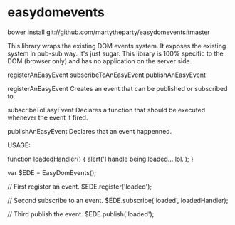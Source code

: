 # easydomevents

bower install git://github.com/martytheparty/easydomevents#master


This library wraps the existing DOM events system.  It exposes the existing
system in pub-sub way. It's just sugar.  This library is 100% specific to the
DOM (browser only) and has no application on the server side.

registerAnEasyEvent
subscribeToAnEasyEvent
publishAnEasyEvent

registerAnEasyEvent
Creates an event that can be published or subscribed to.

subscribeToEasyEvent
Declares a function that should be executed whenever the event it fired.

publishAnEasyEvent
Declares that an event happenned.

USAGE:

  function loadedHandler() {
    alert('I handle being loaded... lol.');
  }

  var $EDE = EasyDomEvents();

  //  First register an event.
  $EDE.register('loaded');

  //  Second subscribe to an event.
  $EDE.subscribe('loaded', loadedHandler);

  //  Third publish the event.
  $EDE.publish('loaded');
